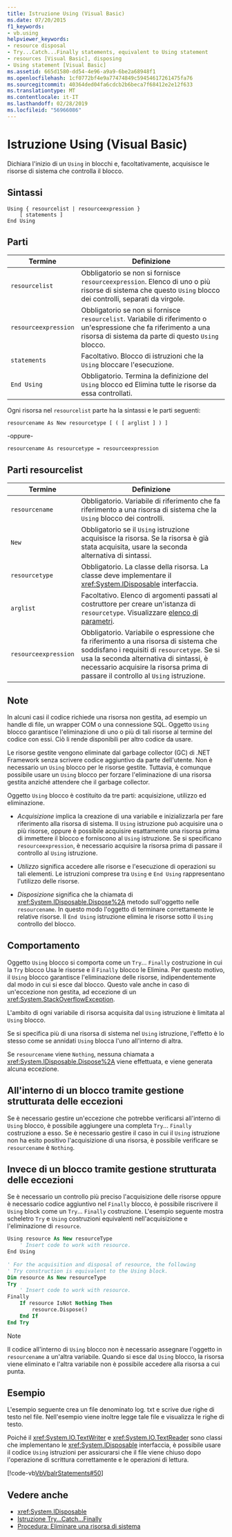 ```yaml
---
title: Istruzione Using (Visual Basic)
ms.date: 07/20/2015
f1_keywords:
- vb.using
helpviewer_keywords:
- resource disposal
- Try...Catch...Finally statements, equivalent to Using statement
- resources [Visual Basic], disposing
- Using statement [Visual Basic]
ms.assetid: 665d1580-dd54-4e96-a9a9-6be2a68948f1
ms.openlocfilehash: 1cf0772bf4e9a77474849c59454617261475fa76
ms.sourcegitcommit: 40364ded04fa6cdcb2b6beca7f68412e2e12f633
ms.translationtype: MT
ms.contentlocale: it-IT
ms.lasthandoff: 02/28/2019
ms.locfileid: "56966086"
---
```

# <a name="using-statement-visual-basic"></a>Istruzione Using (Visual Basic)
Dichiara l'inizio di un `Using` in blocchi e, facoltativamente, acquisisce le risorse di sistema che controlla il blocco.  
  
## <a name="syntax"></a>Sintassi  
  
```  
Using { resourcelist | resourceexpression }  
    [ statements ]  
End Using  
```  
  
## <a name="parts"></a>Parti  
  
|Termine|Definizione|  
|---|---|  
|`resourcelist`|Obbligatorio se non si fornisce `resourceexpression`. Elenco di uno o più risorse di sistema che questo `Using` blocco dei controlli, separati da virgole.|  
|`resourceexpression`|Obbligatorio se non si fornisce `resourcelist`. Variabile di riferimento o un'espressione che fa riferimento a una risorsa di sistema da parte di questo `Using` blocco.|  
|`statements`|Facoltativo. Blocco di istruzioni che la `Using` bloccare l'esecuzione.|  
|`End Using`|Obbligatorio. Termina la definizione del `Using` blocco ed Elimina tutte le risorse da essa controllati.|  
  
 Ogni risorsa nel `resourcelist` parte ha la sintassi e le parti seguenti:  
  
 `resourcename As New resourcetype [ ( [ arglist ] ) ]`  
  
 -oppure-  
  
 `resourcename As resourcetype = resourceexpression`  
  
## <a name="resourcelist-parts"></a>Parti resourcelist  
  
|Termine|Definizione|  
|---|---|  
|`resourcename`|Obbligatorio. Variabile di riferimento che fa riferimento a una risorsa di sistema che la `Using` blocco dei controlli.|  
|`New`|Obbligatorio se il `Using` istruzione acquisisce la risorsa. Se la risorsa è già stata acquisita, usare la seconda alternativa di sintassi.|  
|`resourcetype`|Obbligatorio. La classe della risorsa. La classe deve implementare il <xref:System.IDisposable> interfaccia.|  
|`arglist`|Facoltativo. Elenco di argomenti passati al costruttore per creare un'istanza di `resourcetype`. Visualizzare [elenco di parametri](../../../visual-basic/language-reference/statements/parameter-list.md).|  
|`resourceexpression`|Obbligatorio. Variabile o espressione che fa riferimento a una risorsa di sistema che soddisfano i requisiti di `resourcetype`. Se si usa la seconda alternativa di sintassi, è necessario acquisire la risorsa prima di passare il controllo al `Using` istruzione.|  
  
## <a name="remarks"></a>Note  
 In alcuni casi il codice richiede una risorsa non gestita, ad esempio un handle di file, un wrapper COM o una connessione SQL. Oggetto `Using` blocco garantisce l'eliminazione di uno o più di tali risorse al termine del codice con essi. Ciò li rende disponibili per altro codice da usare.  
  
 Le risorse gestite vengono eliminate dal garbage collector (GC) di .NET Framework senza scrivere codice aggiuntivo da parte dell'utente. Non è necessario un `Using` blocco per le risorse gestite. Tuttavia, è comunque possibile usare un `Using` blocco per forzare l'eliminazione di una risorsa gestita anziché attendere che il garbage collector.  
  
 Oggetto `Using` blocco è costituito da tre parti: acquisizione, utilizzo ed eliminazione.  
  
-   *Acquisizione* implica la creazione di una variabile e inizializzarla per fare riferimento alla risorsa di sistema. Il `Using` istruzione può acquisire una o più risorse, oppure è possibile acquisire esattamente una risorsa prima di immettere il blocco e forniscono al `Using` istruzione. Se si specificano `resourceexpression`, è necessario acquisire la risorsa prima di passare il controllo al `Using` istruzione.  
  
-   *Utilizzo* significa accedere alle risorse e l'esecuzione di operazioni su tali elementi. Le istruzioni comprese tra `Using` e `End Using` rappresentano l'utilizzo delle risorse.  
  
-   *Disposizione* significa che la chiamata di <xref:System.IDisposable.Dispose%2A> metodo sull'oggetto nelle `resourcename`. In questo modo l'oggetto di terminare correttamente le relative risorse. Il `End Using` istruzione elimina le risorse sotto il `Using` controllo del blocco.  
  
## <a name="behavior"></a>Comportamento  
 Oggetto `Using` blocco si comporta come un `Try`... `Finally` costruzione in cui la `Try` blocco Usa le risorse e il `Finally` blocco le Elimina. Per questo motivo, il `Using` blocco garantisce l'eliminazione delle risorse, indipendentemente dal modo in cui si esce dal blocco. Questo vale anche in caso di un'eccezione non gestita, ad eccezione di un <xref:System.StackOverflowException>.  
  
 L'ambito di ogni variabile di risorsa acquisita dal `Using` istruzione è limitata al `Using` blocco.  
  
 Se si specifica più di una risorsa di sistema nel `Using` istruzione, l'effetto è lo stesso come se annidati `Using` blocca l'uno all'interno di altra.  
  
 Se `resourcename` viene `Nothing`, nessuna chiamata a <xref:System.IDisposable.Dispose%2A> viene effettuata, e viene generata alcuna eccezione.  
  
## <a name="structured-exception-handling-within-a-using-block"></a>All'interno di un blocco tramite gestione strutturata delle eccezioni  
 Se è necessario gestire un'eccezione che potrebbe verificarsi all'interno di `Using` blocco, è possibile aggiungere una completa `Try`... `Finally` costruzione a esso. Se è necessario gestire il caso in cui il `Using` istruzione non ha esito positivo l'acquisizione di una risorsa, è possibile verificare se `resourcename` è `Nothing`.  
  
## <a name="structured-exception-handling-instead-of-a-using-block"></a>Invece di un blocco tramite gestione strutturata delle eccezioni  
 Se è necessario un controllo più preciso l'acquisizione delle risorse oppure è necessario codice aggiuntivo nel `Finally` blocco, è possibile riscrivere il `Using` block come un `Try`... `Finally` costruzione. L'esempio seguente mostra scheletro `Try` e `Using` costruzioni equivalenti nell'acquisizione e l'eliminazione di `resource`.  
  
```vb  
Using resource As New resourceType   
    ' Insert code to work with resource.  
End Using  
  
' For the acquisition and disposal of resource, the following  
' Try construction is equivalent to the Using block.  
Dim resource As New resourceType  
Try   
    ' Insert code to work with resource.  
Finally   
    If resource IsNot Nothing Then  
        resource.Dispose()   
    End If  
End Try   
```  
  
> [!NOTE]
>  Il codice all'interno di `Using` blocco non è necessario assegnare l'oggetto in `resourcename` a un'altra variabile. Quando si esce dal `Using` blocco, la risorsa viene eliminato e l'altra variabile non è possibile accedere alla risorsa a cui punta.  
  
## <a name="example"></a>Esempio  
 L'esempio seguente crea un file denominato log. txt e scrive due righe di testo nel file. Nell'esempio viene inoltre legge tale file e visualizza le righe di testo.  
  
 Poiché il <xref:System.IO.TextWriter> e <xref:System.IO.TextReader> sono classi che implementano le <xref:System.IDisposable> interfaccia, è possibile usare il codice `Using` istruzioni per assicurarsi che il file viene chiuso dopo l'operazione di scrittura correttamente e le operazioni di lettura.  
  
 [!code-vb[VbVbalrStatements#50](~/samples/snippets/visualbasic/VS_Snippets_VBCSharp/VbVbalrStatements/VB/Class1.vb#50)]  
  
## <a name="see-also"></a>Vedere anche
- <xref:System.IDisposable>
- [Istruzione Try...Catch...Finally](../../../visual-basic/language-reference/statements/try-catch-finally-statement.md)
- [Procedura: Eliminare una risorsa di sistema](../../../visual-basic/programming-guide/language-features/control-flow/how-to-dispose-of-a-system-resource.md)
